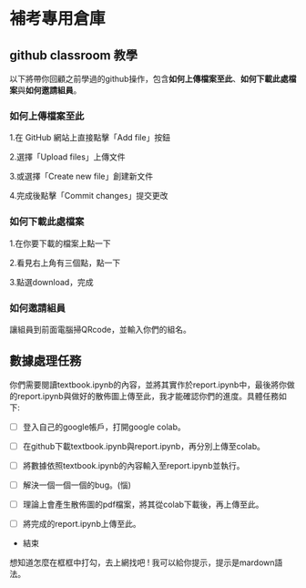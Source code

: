 # 補考專用倉庫
## github classroom 教學
以下將帶你回顧之前學過的github操作，包含**如何上傳檔案至此**、**如何下載此處檔案**與**如何邀請組員**。

### 如何上傳檔案至此
1.在 GitHub 網站上直接點擊「Add file」按鈕

2.選擇「Upload files」上傳文件

3.或選擇「Create new file」創建新文件

4.完成後點擊「Commit changes」提交更改

### 如何下載此處檔案
1.在你要下載的檔案上點一下

2.看見右上角有三個點，點一下

3.點選download，完成

### 如何邀請組員
讓組員到前面電腦掃QRcode，並輸入你們的組名。

## 數據處理任務
你們需要閱讀textbook.ipynb的內容，並將其實作於report.ipynb中，最後將你做的report.ipynb與做好的散佈圖上傳至此，我才能確認你們的進度。具體任務如下:

- [ ] 登入自己的google帳戶，打開google colab。

- [ ] 在github下載textbook.ipynb與report.ipynb，再分別上傳至colab。

- [ ] 將數據依照textbook.ipynb的內容輸入至report.ipynb並執行。

- [ ] 解決一個一個一個的bug。(惱)

- [ ] 理論上會產生散佈圖的pdf檔案，將其從colab下載後，再上傳至此。

- [ ] 將完成的report.ipynb上傳至此。

- 結束

想知道怎麼在框框中打勾，去上網找吧 ! 我可以給你提示，提示是mardown語法。
